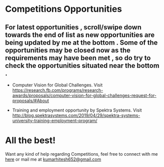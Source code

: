 # Competitions Opportunities

## For latest opportunities , scroll/swipe down towards the end of list as new opportunities are being updated by me at the bottom . Some of the opportunities may be closed now as the requirements may have been met , so do try to check the opportunities situated near the bottom .

- Computer Vision for Global Challenges. Visit https://research.fb.com/programs/research-awards/proposals/computer-vision-for-global-challenges-request-for-proposals/#About

- Training and employment opportunity by Spektra Systems. Visit http://blog.spektrasystems.com/2019/04/29/spektra-systems-university-training-employment-program/

# All the best!

Want any kind of help regarding Competitions, feel free to connect with me [here]() or mail me at kumarhitesh652@gmail.com
